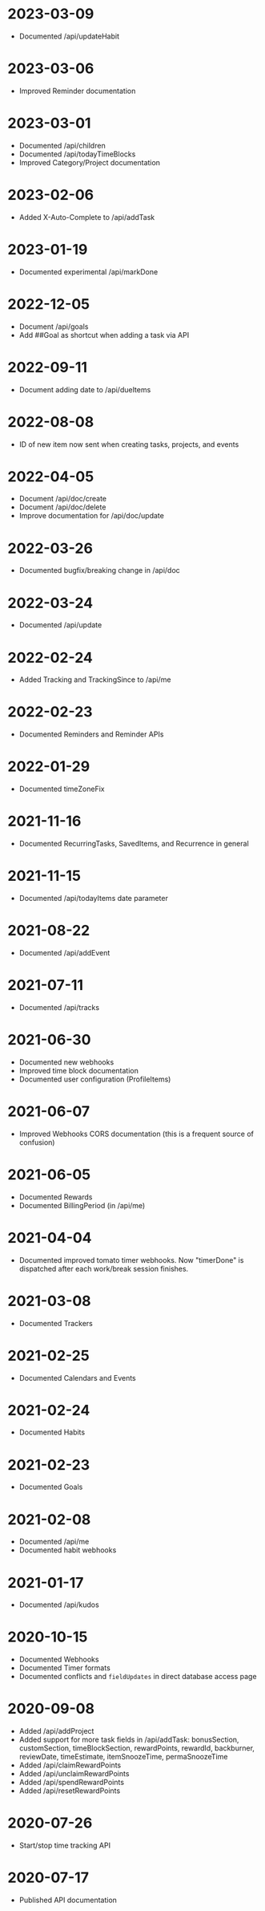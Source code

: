 # 2023-03-09
* Documented /api/updateHabit

# 2023-03-06
* Improved Reminder documentation

# 2023-03-01
* Documented /api/children
* Documented /api/todayTimeBlocks
* Improved Category/Project documentation

# 2023-02-06
* Added X-Auto-Complete to /api/addTask

# 2023-01-19
* Documented experimental /api/markDone

# 2022-12-05
* Document /api/goals
* Add ##Goal as shortcut when adding a task via API

# 2022-09-11
* Document adding date to /api/dueItems

# 2022-08-08
* ID of new item now sent when creating tasks, projects, and events

# 2022-04-05
* Document /api/doc/create
* Document /api/doc/delete
* Improve documentation for /api/doc/update

# 2022-03-26
* Documented bugfix/breaking change in /api/doc

# 2022-03-24
* Documented /api/update

# 2022-02-24
* Added Tracking and TrackingSince to /api/me

# 2022-02-23
* Documented Reminders and Reminder APIs

# 2022-01-29
* Documented timeZoneFix

# 2021-11-16
* Documented RecurringTasks, SavedItems, and Recurrence in general

# 2021-11-15
* Documented /api/todayItems date parameter

# 2021-08-22
* Documented /api/addEvent

# 2021-07-11
* Documented /api/tracks

# 2021-06-30
* Documented new webhooks
* Improved time block documentation
* Documented user configuration (ProfileItems)

# 2021-06-07
* Improved Webhooks CORS documentation (this is a frequent source of confusion)

# 2021-06-05
* Documented Rewards
* Documented BillingPeriod (in /api/me)

# 2021-04-04
* Documented improved tomato timer webhooks. Now "timerDone" is dispatched after each work/break session finishes.

# 2021-03-08
* Documented Trackers

# 2021-02-25
* Documented Calendars and Events

# 2021-02-24
* Documented Habits

# 2021-02-23
* Documented Goals

# 2021-02-08
* Documented /api/me
* Documented habit webhooks

# 2021-01-17
* Documented /api/kudos

# 2020-10-15
* Documented Webhooks
* Documented Timer formats
* Documented conflicts and `fieldUpdates` in direct database access page

# 2020-09-08
* Added /api/addProject
* Added support for more task fields in /api/addTask: bonusSection, customSection, timeBlockSection, rewardPoints, rewardId, backburner, reviewDate, timeEstimate, itemSnoozeTime, permaSnoozeTime
* Added /api/claimRewardPoints
* Added /api/unclaimRewardPoints
* Added /api/spendRewardPoints
* Added /api/resetRewardPoints

# 2020-07-26
* Start/stop time tracking API

# 2020-07-17
* Published API documentation
